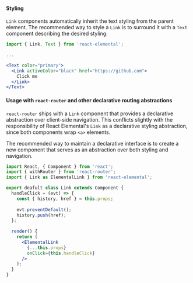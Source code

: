 #### Styling

`Link` components automatically inherit the text styling from the parent element. The recommended way to style a `Link` is to surround it with a `Text` component describing the desired styling:

```jsx
import { Link, Text } from 'react-elemental';

...

<Text color="primary">
  <Link activeColor="black" href="https://github.com">
    Click me
  </Link>
</Text>
```

#### Usage with `react-router` and other declarative routing abstractions

`react-router` ships with a `Link` component that provides a declarative abstraction over client-side navigation. This conflicts slightly with the responsibility of React Elemental's `Link` as a declarative styling abstraction, since both components wrap `<a>` elements.

The recommended way to maintain a declarative interface is to create a new component that serves as an abstraction over both styling and navigation.

```jsx
import React, { Component } from 'react';
import { withRouter } from 'react-router';
import { Link as ElementalLink } from 'react-elemental';

export deafult class Link extends Component {
  handleClick = (evt) => {
    const { history, href } = this.props;
    
    evt.preventDefault();
    history.push(href);
  };
  
  render() {
    return (
      <ElementalLink
        {...this.props}
        onClick={this.handleClick}
      />
    );
  }
}
```
